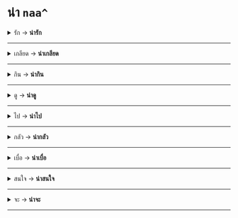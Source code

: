 # น่า `naa^`

<details>
  <summary>
    รัก → <b>น่ารัก</b>
  </summary>
  <details>
    <summary>
      <code>rak´ → naa^ rak´</code>
    </summary>
    love → cute (lovable)
  </details>
</details>

---

<details>
  <summary>
    เกลียด → <b>น่าเกลียด</b>
  </summary>
  <details>
    <summary>
      <code>kliad` → naa^ kliad`</code>
    </summary>
    hate → ugly (hateable)
  </details>
</details>

---

<details>
  <summary>
    กิน → <b>น่ากิน</b>
  </summary>
  <details>
    <summary>
      <code>kin → naa^ kin</code>
    </summary>
    eat → look delicious
  </details>
</details>

---

<details>
  <summary>
    ดู → <b>น่าดู</b>
  </summary>
  <details>
    <summary>
      <code>duu → naa^ duu</code>
    </summary>
    watch → an attractive (TV program / series / movies)
  </details>
</details>

---

<details>
  <summary>
    ไป → <b>น่าไป</b>
  </summary>
  <details>
    <summary>
      <code>pai → naa^ pai</code>
    </summary>
    go → an attractive place
  </details>
</details>

---

<details>
  <summary>
    กลัว → <b>น่ากลัว</b>
  </summary>
  <details>
    <summary>
      <code>klua → naa^ klua</code>
    </summary>
    be scared of → scary
  </details>
</details>

---

<details>
  <summary>
    เบื่อ → <b>น่าเบื่อ</b>
  </summary>
  <details>
    <summary>
      <code>buea` → naa^ buea`</code>
    </summary>
    get bored → be boring
  </details>
</details>

---

<details>
  <summary>
    สนใจ → <b>น่าสนใจ</b>
  </summary>
  <details>
    <summary>
      <code>sonˇ cai → naa^ sonˇ cai</code>
    </summary>
    get interested → be interesting
  </details>
</details>

---

<details>
  <summary>
    จะ → <b>น่าจะ</b>
  </summary>
  <details>
    <summary>
      <code>ca` → naa^ ca`</code>
    </summary>
    will → maybe
  </details>
</details>

---

